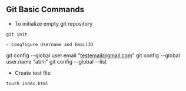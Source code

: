 ## Git Basic Commands

- To initialize empty git repository

````
git init

- Congfigure Username and EmailID

````
git config --global user.email "testemail@gmail.com"
git config --global user.name "abhi"
git config --global --list

- Create test file

````
touch index.html
